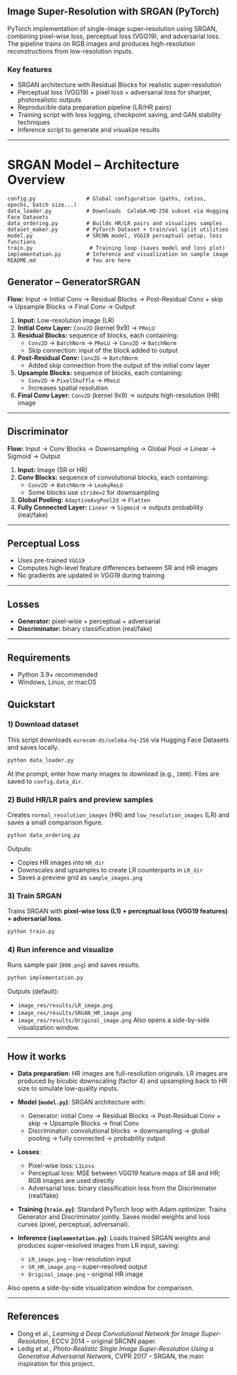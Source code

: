 ## Image Super-Resolution with SRGAN (PyTorch)
PyTorch implementation of single-image super-resolution using SRGAN, combining pixel-wise loss, perceptual loss (VGG19), and adversarial loss. The pipeline trains on RGB images and produces high-resolution reconstructions from low-resolution inputs.

### Key features
- SRGAN architecture with Residual Blocks for realistic super-resolution
- Perceptual loss (VGG19) + pixel loss + adversarial loss for sharper, photorealistic outputs
- Reproducible data preparation pipeline (LR/HR pairs)
- Training script with loss logging, checkpoint saving, and GAN stability techniques
- Inference script to generate and visualize results
---

# SRGAN Model – Architecture Overview
```
config.py                # Global configuration (paths, ratios, epochs, batch size...)
data_loader.py           # Downloads  CelebA-HQ-256 subset via Hugging Face Datasets
data_ordering.py         # Builds HR/LR pairs and visualizes samples
dataset_maker.py         # PyTorch Dataset + train/val split utilities
model.py                 # SRCNN model, VGG19 perceptual setup, loss functions
train.py                  # Training loop (saves model and loss plot)
implementation.py        # Inference and visualization on sample image
README.md                # You are here
```
## Generator – GeneratorSRGAN
**Flow:** Input → Initial Conv → Residual Blocks → Post-Residual Conv + skip → Upsample Blocks → Final Conv → Output

1. **Input:** Low-resolution image (LR)
2. **Initial Conv Layer:** `Conv2D` (kernel 9x9) → `PReLU`
3. **Residual Blocks:** sequence of blocks, each containing:
   - `Conv2D` → `BatchNorm` → `PReLU` → `Conv2D` → `BatchNorm`
   - Skip connection: input of the block added to output
4. **Post-Residual Conv:** `Conv2D` → `BatchNorm`  
   - Added skip connection from the output of the initial conv layer
5. **Upsample Blocks:** sequence of blocks, each containing:
   - `Conv2D` → `PixelShuffle` → `PReLU`
   - Increases spatial resolution
6. **Final Conv Layer:** `Conv2D` (kernel 9x9) → outputs high-resolution (HR) image

---

## Discriminator
**Flow:** Input → Conv Blocks → Downsampling → Global Pool → Linear → Sigmoid → Output

1. **Input:** Image (SR or HR)
2. **Conv Blocks:** sequence of convolutional blocks, each containing:
   - `Conv2D` → `BatchNorm` → `LeakyReLU`
   - Some blocks use `stride=2` for downsampling
3. **Global Pooling:** `AdaptiveAvgPool2d` → `Flatten`
4. **Fully Connected Layer:** `Linear` → `Sigmoid` → outputs probability (real/fake)

---

## Perceptual Loss
- Uses pre-trained `VGG19`
- Computes high-level feature differences between SR and HR images
- No gradients are updated in VGG19 during training

---

## Losses
- **Generator:** pixel-wise + perceptual + adversarial
- **Discriminator:** binary classification (real/fake)

---

## Requirements
- Python 3.9+ recommended
- Windows, Linux, or macOS

## Quickstart
### 1) Download dataset
This script downloads `eurecom-ds/celeba-hq-256` via Hugging Face Datasets and saves locally.
```bash
python data_loader.py
```
At the prompt, enter how many images to download (e.g., `1000`). Files are saved to `config.data_dir`.

### 2) Build HR/LR pairs and preview samples
Creates `normal_resolution_images` (HR) and `low_resolution_images` (LR) and saves a small comparison figure.
```bash
python data_ordering.py
```
Outputs:
- Copies HR images into `HR_dir`
- Downscales and upsamples to create LR counterparts in `LR_dir`
- Saves a preview grid as `sample_images.png`

### 3) Train SRGAN
Trains SRGAN with **pixel-wise loss (L1) + perceptual loss (VGG19 features) + adversarial loss**.
```bash
python train.py
```

### 4) Run inference and visualize
Runs sample pair (`000.png`) and saves results.
```bash
python implementation.py
```
Outputs (default):
- `image_res/results/LR_image.png`
- `image_res/results/SRGAN_HR_image.png`
- `image_res/results/Original_image.png`
Also opens a side-by-side visualization window.

---

## How it works

- **Data preparation**: HR images are full-resolution originals. LR images are produced by bicubic downscaling (factor 4) and upsampling back to HR size to simulate low-quality inputs.

- **Model (`model.py`)**: SRGAN architecture with:
  - Generator: initial Conv → Residual Blocks → Post-Residual Conv + skip → Upsample Blocks → final Conv
  - Discriminator: convolutional blocks → downsampling → global pooling → fully connected → probability output

- **Losses**:
  - Pixel-wise loss: `L1Loss`
  - Perceptual loss: MSE between VGG19 feature maps of SR and HR; RGB images are used directly
  - Adversarial loss: binary classification loss from the Discriminator (real/fake)

- **Training (`train.py`)**: Standard PyTorch loop with Adam optimizer. Trains Generator and Discriminator jointly. Saves model weights and loss curves (pixel, perceptual, adversarial).

- **Inference (`implementation.py`)**: Loads trained SRGAN weights and produces super-resolved images from LR input, saving:
  - `LR_image.png` – low-resolution input
  - `SR_HR_image.png` – super-resolved output
  - `Original_image.png` – original HR image 

Also opens a side-by-side visualization window for comparison.
  
---
## References

- Dong et al., *Learning a Deep Convolutional Network for Image Super-Resolution*, ECCV 2014 – original SRCNN paper.
- Ledig et al., *Photo-Realistic Single Image Super-Resolution Using a Generative Adversarial Network*, CVPR 2017 – SRGAN, the main inspiration for this project.

